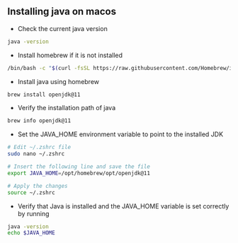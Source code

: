 ## Installing java on macos

- Check the current java version 
```bash
java -version
```
- Install homebrew if it is not installed
```bash
/bin/bash -c "$(curl -fsSL https://raw.githubusercontent.com/Homebrew/install/HEAD/install.sh)"
```
- Install java using homebrew
```bash
brew install openjdk@11
```
- Verify the installation path of java
```bash
brew info openjdk@11
```
- Set the JAVA_HOME environment variable to point to the installed JDK
```bash
# Edit ~/.zshrc file
sudo nano ~/.zshrc

# Insert the following line and save the file
export JAVA_HOME=/opt/homebrew/opt/openjdk@11

# Apply the changes
source ~/.zshrc
```
- Verify that Java is installed and the JAVA_HOME variable is set correctly by running
```bash
java -version
echo $JAVA_HOME
```


